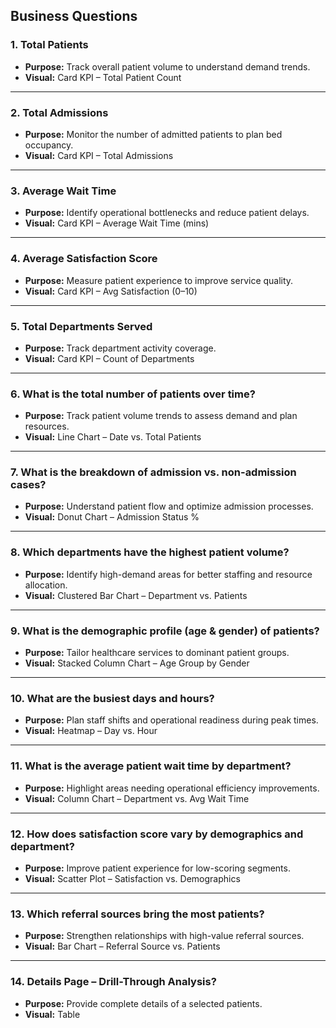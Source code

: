 ## Business Questions

### 1. **Total Patients**
- **Purpose:** Track overall patient volume to understand demand trends.
- **Visual:** Card KPI – Total Patient Count

---

### 2. **Total Admissions**
- **Purpose:** Monitor the number of admitted patients to plan bed occupancy.
- **Visual:** Card KPI – Total Admissions

---

### 3. **Average Wait Time**
- **Purpose:** Identify operational bottlenecks and reduce patient delays.
- **Visual:** Card KPI – Average Wait Time (mins)

---

### 4. **Average Satisfaction Score**
- **Purpose:** Measure patient experience to improve service quality.
- **Visual:** Card KPI – Avg Satisfaction (0–10)

---

### 5. **Total Departments Served**
- **Purpose:** Track department activity coverage.
- **Visual:** Card KPI – Count of Departments

---

### 6. **What is the total number of patients over time?**
- **Purpose:** Track patient volume trends to assess demand and plan resources.
- **Visual:** Line Chart – Date vs. Total Patients

---

### 7. **What is the breakdown of admission vs. non-admission cases?**
- **Purpose:** Understand patient flow and optimize admission processes.
- **Visual:** Donut Chart – Admission Status %

---

### 8. **Which departments have the highest patient volume?**
- **Purpose:** Identify high-demand areas for better staffing and resource allocation.
- **Visual:** Clustered Bar Chart – Department vs. Patients

---

### 9. **What is the demographic profile (age & gender) of patients?**
- **Purpose:** Tailor healthcare services to dominant patient groups.
- **Visual:** Stacked Column Chart – Age Group by Gender

---

### 10. **What are the busiest days and hours?**
- **Purpose:** Plan staff shifts and operational readiness during peak times.
- **Visual:** Heatmap – Day vs. Hour

---

### 11. **What is the average patient wait time by department?**
- **Purpose:** Highlight areas needing operational efficiency improvements.
- **Visual:** Column Chart – Department vs. Avg Wait Time

---

### 12. **How does satisfaction score vary by demographics and department?**
- **Purpose:** Improve patient experience for low-scoring segments.
- **Visual:** Scatter Plot – Satisfaction vs. Demographics

---

### 13. **Which referral sources bring the most patients?**
- **Purpose:** Strengthen relationships with high-value referral sources.
- **Visual:** Bar Chart – Referral Source vs. Patients

---

### 14. **Details Page – Drill-Through Analysis?**
- **Purpose:** Provide complete details of a selected patients.
- **Visual:** Table
